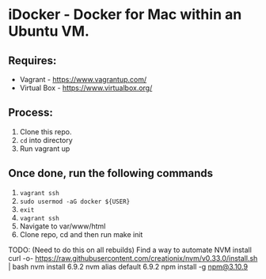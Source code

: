 # iDocker - Docker for Mac within an Ubuntu VM.

## Requires:
* Vagrant - https://www.vagrantup.com/
* Virtual Box - https://www.virtualbox.org/

## Process:
1. Clone this repo. 
2. `cd` into directory
3. Run vagrant up

## Once done, run the following commands
1. `vagrant ssh`
2. `sudo usermod -aG docker ${USER}`
3. `exit`
4. `vagrant ssh`
5. Navigate to var/www/html
6. Clone repo, cd and then run make init

TODO: (Need to do this on all rebuilds)
Find a way to automate NVM install
curl -o- https://raw.githubusercontent.com/creationix/nvm/v0.33.0/install.sh | bash
nvm install 6.9.2
nvm alias default 6.9.2
npm install -g npm@3.10.9
